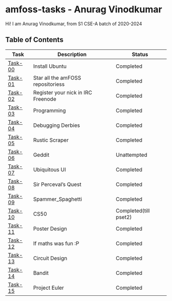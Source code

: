 # amfoss-tasks - Anurag Vinodkumar
Hi! I am Anurag Vinodkumar, from S1 CSE-A batch of 2020-2024

## Table of Contents


| Task | Description | Status |
| --- | --- | --- |
| <a href="https://github.com/Ragify/amfoss-tasks/tree/main/task-00">Task-00</a> | Install Ubuntu | Completed |
| <a href="https://github.com/Ragify/amfoss-tasks/tree/main/task-01">Task-01</a> | Star all the amFOSS repositoriess | Completed |
| <a href="https://github.com/Ragify/amfoss-tasks/tree/main/task-02">Task-02</a> | Register your nick in IRC Freenode | Completed | 
| <a href="https://github.com/Ragify/amfoss-tasks/tree/main/task-03">Task-03</a> | Programming | Completed |
| <a href="https://github.com/Ragify/amfoss-tasks/tree/main/task-04">Task-04</a> | Debugging Derbies | Completed |
| <a href="https://github.com/Ragify/amfoss-tasks/tree/main/task-05">Task-05</a> | Rustic Scraper | Completed |
| <a href="https://github.com/Ragify/amfoss-tasks/tree/main/task-06">Task-06</a> | Geddit | Unattempted |
| <a href="https://github.com/Ragify/amfoss-tasks/tree/main/task-07">Task-07</a> | Ubiquitous UI | Completed |
| <a href="https://github.com/Ragify/amfoss-tasks/tree/main/task-08">Task-08</a> | Sir Perceval’s Quest | Completed |
| <a href="https://github.com/Ragify/amfoss-tasks/tree/main/task-09">Task-09</a> | Spammer_Spaghetti | Completed |
| <a href="https://github.com/Ragify/amfoss-tasks/tree/main/task-10">Task-10</a> | CS50 | Completed(till pset2) |
| <a href="https://github.com/Ragify/amfoss-tasks/tree/main/task-11">Task-11</a> | Poster Design | Completed |
| <a href="https://github.com/Ragify/amfoss-tasks/tree/main/task-12">Task-12</a> | If maths was fun :P | Completed |
| <a href="https://github.com/Ragify/amfoss-tasks/tree/main/task-13">Task-13</a> | Circuit Design | Completed |
| <a href="https://github.com/Ragify/amfoss-tasks/tree/main/task-14">Task-14</a> | Bandit | Completed |
| <a href="https://github.com/Ragify/amfoss-tasks/tree/main/task-15">Task-15</a> | Project Euler | Completed |
